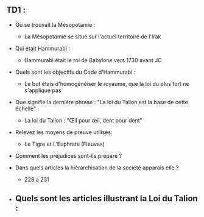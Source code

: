 ## TD1 :

- Où se trouvait la Mésopotamie : 
	- La Mésopotamie se situe sur l'actuel territoire de l'Irak
- Qui était Hammurabi :
	- Hammurabi était le roi de Babylone vers 1730 avant JC
- Quels sont les objectifs du Code d'Hammurabi :
	- Le but étais d'homogénéiser le royaume, que la loi du plus fort ne s'applique pas
- Que signifie la dernière phrase : "La loi du Talion est la base de cette échelle" :
	- La loi du Talion : "Œil pour œil, dent pour dent"

- Relevez les moyens de preuve utilisés:
	- Le Tigre et L'Euphrate (Fleuves)

- Comment les préjudices sont-ils préparé ?
- Dans quels articles la hiérarchisation de la société apparais elle  ?
	- 229 a 231
- Quels sont les articles illustrant la Loi du Talion :
	- 